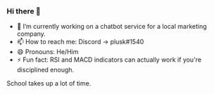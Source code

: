 ### Hi there 👋

- 🔭 I’m currently working on a chatbot service for a local marketing company.
- 📫 How to reach me: Discord -> plusk#1540
- 😄 Pronouns: He/Him
- ⚡ Fun fact: RSI and MACD indicators can actually work if you're disciplined enough.

School takes up a lot of time.
